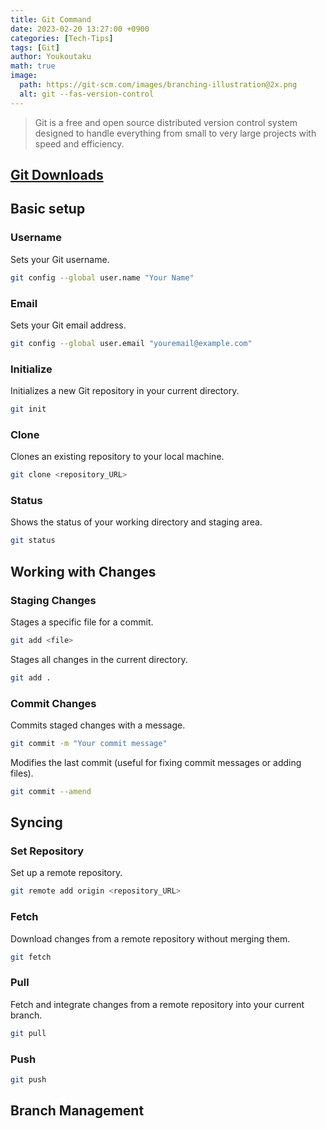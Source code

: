 ```yaml
---
title: Git Command
date: 2023-02-20 13:27:00 +0900
categories: [Tech-Tips]
tags: [Git]
author: Youkoutaku
math: true
image:
  path: https://git-scm.com/images/branching-illustration@2x.png
  alt: git --fas-version-control
---
```


> Git is a free and open source distributed version control system designed to handle everything from small to very large projects with speed and efficiency.

## [Git Downloads](https://git-scm.com/downloads)

## Basic setup

### Username
Sets your Git username.
```bash
git config --global user.name "Your Name"
```

### Email
Sets your Git email address.
```bash
git config --global user.email "youremail@example.com"
```

### Initialize
Initializes a new Git repository in your current directory.
```bash
git init
```

### Clone
Clones an existing repository to your local machine.
```bash
git clone <repository_URL>
```

### Status
Shows the status of your working directory and staging area.
```bash
git status
```

## Working with Changes

### Staging Changes

Stages a specific file for a commit.
```bash
git add <file>
```

Stages all changes in the current directory.
```bash
git add .
```

### Commit Changes

Commits staged changes with a message.
```bash
git commit -m "Your commit message"
```

Modifies the last commit (useful for fixing commit messages or adding files).
```bash
git commit --amend
```

## Syncing

### Set Repository
Set up a remote repository.
```bash
git remote add origin <repository_URL>
```

### Fetch
Download changes from a remote repository without merging them.
```bash
git fetch
```

### Pull
Fetch and integrate changes from a remote repository into your current branch.
```bash
git pull
```

### Push
```bash
git push
```

## Branch Management

